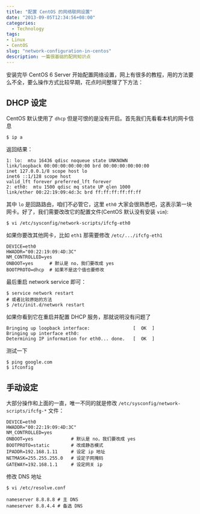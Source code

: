 ```yaml
---
title: "配置 CentOS 的网络联网设置"
date: "2013-09-05T12:34:56+08:00"
categories:
  - Technology
tags:
- Linux
- CentOS
slug: "network-configuration-in-centos"
description: 一篇很基础的配网知识点
---
```


安装完毕 CentOS 6 Server 开始配置网络设置，网上有很多的教程，用的方法要么不全，要么操作方式比较早期，花点时间整理了下方法：


## DHCP 设定

CentOS 默认使用了 `dhcp` 但是可恨的是没有开启。首先我们先看看本机的网卡信息

```
$ ip a
```

返回结果：

```
1: lo:  mtu 16436 qdisc noqueue state UNKNOWN
link/loopback 00:00:00:00:00:00 brd 00:00:00:00:00:00
inet 127.0.0.1/8 scope host lo
inet6 ::1/128 scope host
valid_lft forever preferred_lft forever
2: eth0:  mtu 1500 qdisc mq state UP qlen 1000
link/ether 00:22:19:09:4d:3c brd ff:ff:ff:ff:ff:ff
```

其中 `lo` 是回路路由，咱们不必管它，这里 `eth0` 大家会很熟悉吧，这表示第一块网卡。好了，我们需要改改它的配置文件(CentOS 默认没有安装 `vim`):

```
$ vi /etc/sysconfig/network-scripts/ifcfg-eth0
```

如果你要改其他网卡，比如 `eth1` 那需要修改 `/etc/.../ifcfg-eth1`

```
DEVICE=eth0
HWADDR="00:22:19:09:4D:3C"
NM_CONTROLLED=yes
ONBOOT=yes      # 默认是 no，我们要改成 yes
BOOTPROTO=dhcp  # 如果不是这个值也要修改
```

最后重启 network service 即可：

```
$ service network restart
# 或者比较原始的方法
$ /etc/init.d/network restart
```

如果你看到它在重启并配置 DHCP 服务，那就说明没有问题了

```
Bringing up loopback interface:                [  OK  ]
Bringing up interface eth0:
Determining IP information for eth0... done.   [  OK  ]
```

测试一下

```
$ ping google.com
$ ifconfig
```

## 手动设定

大部分操作和上面的一直，唯一不同的就是修改 `/etc/sysconfig/network-scripts/ifcfg-*` 文件：

```
DEVICE=eth0
HWADDR="00:22:19:09:4D:3C"
NM_CONTROLLED=yes
ONBOOT=yes      		# 默认是 no，我们要改成 yes
BOOTPROTO=static  		# 改成静态模式
IPADDR=192.168.1.11 	# 设定 ip 地址
NETMASK=255.255.255.0 	# 设定子网掩码
GATEWAY=192.168.1.1 	# 设定网关 ip
```

修改 DNS 地址

```
$ vi /etc/resolve.conf

nameserver 8.8.8.8 # 主 DNS
nameserver 8.8.4.4 # 备选 DNS
```
